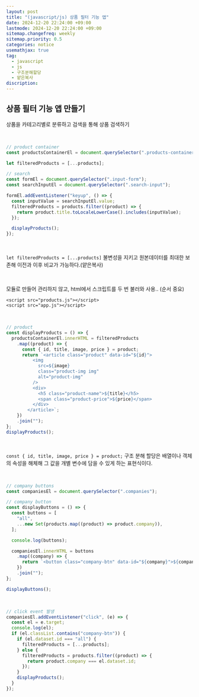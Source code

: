 ```yaml
---
layout: post
title: "(javascript/js) 상품 필터 기능 앱"
date: 2024-12-20 22:24:00 +09:00
lastmode: 2024-12-20 22:24:00 +09:00
sitemap.changefreq: weekly
sitemap.priority: 0.5
categories: notice
usemathjax: true
tag:
  - javascript
  - js
  - 구조분해할당
  - 얕은복사
discription:
---
```


## 상품 필터 기능 앱 만들기

상품을 카테고리별로 분류하고 검색을 통해 상품 검색하기

<br>

```js
// product container
const productsContainerEl = document.querySelector(".products-container");

let filteredProducts = [...products];

// search
const formEl = document.querySelector(".input-form");
const searchInputEl = document.querySelector(".search-input");

formEl.addEventListener("keyup", () => {
  const inputValue = searchInputEl.value;
  filteredProducts = products.filter((product) => {
    return product.title.toLocaleLowerCase().includes(inputValue);
  });

  displayProducts();
});
```

<br>

`let filteredProducts = [...products]` 불변성을 지키고 원본데이터를 최대한 보존해 이전과 이후 비교가 가능하다.(얕은복사)

<br>

모듈로 만들어 관리하지 않고, html에서 스크립트를 두 번 불러와 사용.. (순서 중요)

`<script src="products.js"></script>`<br>
`<script src="app.js"></script>`

<br>

```js
// product
const displayProducts = () => {
  productsContainerEl.innerHTML = filteredProducts
    .map((product) => {
      const { id, title, image, price } = product;
      return `<article class="product" data-id="${id}">
          <img
            src=${image}
            class="product-img img"
            alt="product-img"
          />
          <div>
            <h5 class="product-name">${title}</h5>
            <span class="product-price">${price}</span>
          </div>
        </article>`;
    })
    .join("");
};
displayProducts();
```

<br>

`const { id, title, image, price } = product;` 구조 분해 할당은 배열이나 객체의 속성을 해체해 그 값을 개별 변수에 담을 수 있게 하는 표현식이다.

<br>

```js
// company buttons
const companiesEl = document.querySelector(".companies");

// company button
const displayButtons = () => {
  const buttons = [
    "all",
    ...new Set(products.map((product) => product.company)),
  ];

  console.log(buttons);

  companiesEl.innerHTML = buttons
    .map((company) => {
      return `<button class="company-btn" data-id="${company}">${company}</button>`;
    })
    .join("");
};

displayButtons();
```

<br>

```js
// click event 발생
companiesEl.addEventListener("click", (e) => {
  const el = e.target;
  console.log(el);
  if (el.classList.contains("company-btn")) {
    if (el.dataset.id === "all") {
      filteredProducts = [...products];
    } else {
      filteredProducts = products.filter((product) => {
        return product.company === el.dataset.id;
      });
    }
    displayProducts();
  }
});
```

<br>
